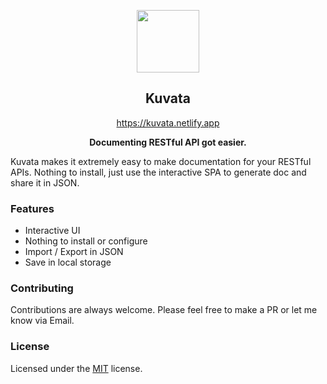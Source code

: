 <p align="center">
<img height="100px" src="https://kuvata.netlify.app/logo.png">
</p>
<h2 align="center">Kuvata</h2>
<p align="center">
<a href="https://kuvata.netlify.app/" align="center">https://kuvata.netlify.app</a>
</p>
<p align="center">
  <strong>Documenting RESTful API got easier.</strong>
</p>
Kuvata makes it extremely easy to make documentation for your RESTful APIs. Nothing to install, just use the interactive SPA to generate doc and share it in JSON.

### Features

- Interactive UI
- Nothing to install or configure
- Import / Export in JSON
- Save in local storage

### Contributing

Contributions are always welcome.
Please feel free to make a PR or let me know via Email.

### License

Licensed under the [MIT](https://choosealicense.com/licenses/mit/) license.
